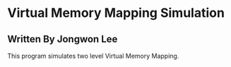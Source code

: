 Virtual Memory Mapping Simulation
===
Written By Jongwon Lee
---
This program simulates two level Virtual Memory Mapping.
